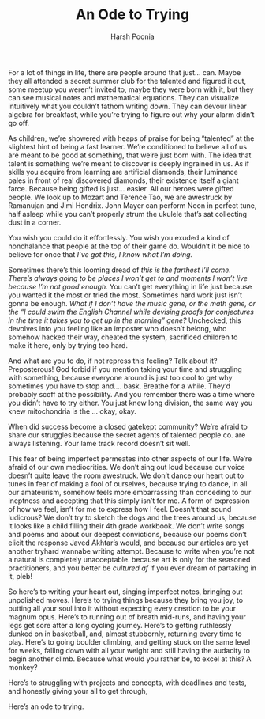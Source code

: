 ﻿---
title: 'An Ode to Trying'
pubDate: 2023-11-04
read: 7
author: "Harsh Poonia"
description: "For those who relate a little too well with '<i>this is me trying</i>'. Or, as a friend said, for when you need a little lift-me-up."
image:
  author: "/images/authors/harsh.webp"
  card: "/images/cards/an-ode-to-trying.webp"
  cover: "/images/covers/an-ode-to-trying.gif"
tags: []
---

For a lot of things in life, there are people around that just… can. Maybe they all attended a secret summer club for the talented and figured it out, some meetup you weren’t invited to, maybe they were born with it, but they can see musical notes and mathematical equations. They can visualize intuitively what you couldn’t fathom writing down. They can devour linear algebra for breakfast, while you’re trying to figure out why your alarm didn’t go off.


As children, we’re showered with heaps of praise for being “talented” at the slightest hint of being a fast learner. We’re conditioned to believe all of us are meant to be good at something, that we’re just born with. The idea that talent is something we’re meant to discover is deeply ingrained in us. As if skills you acquire from learning are artificial diamonds, their luminance pales in front of real discovered diamonds, their existence itself a giant farce.
Because being gifted is just… easier. All our heroes were gifted people. We look up to Mozart and Terence Tao, we are awestruck by Ramanujan and Jimi Hendrix. John Mayer can perform Neon in perfect tune, half asleep while you can’t properly strum the ukulele that’s sat collecting dust in a corner.


You wish you could do it effortlessly. You wish you exuded a kind of nonchalance that people at the top of their game do. Wouldn’t it be nice to believe for once that *I’ve got this, I know what I’m doing.*


Sometimes there’s this looming dread of *this is the farthest I’ll come. There’s always going to be places I won’t get to and moments I won’t live because I’m not good enough.* You can’t get everything in life just because you wanted it the most or tried the most. Sometimes hard work just isn’t gonna be enough. *What if I don’t have the music gene, or the math gene, or the “I could swim the English Channel while devising proofs for conjectures in the time it takes you to get up in the morning” gene?* Unchecked, this devolves into you feeling like an imposter who doesn’t belong, who somehow hacked their way, cheated the system, sacrificed children to make it here, only by trying too hard.


And what are you to do, if not repress this feeling? Talk about it? Preposterous! God forbid if you mention taking your time and struggling with something, because everyone around is just too cool to get why sometimes you have to stop and…. bask. Breathe for a while. They’d probably scoff at the possibility. And you remember there was a time where you didn’t have to try either. You just knew long division, the same way you knew mitochondria is the … okay, okay.


When did success become a closed gatekept community? We’re afraid to share our struggles because the secret agents of talented people co. are always listening. Your lame track record doesn’t sit well.


This fear of being imperfect permeates into other aspects of our life. We’re afraid of our own mediocrities. We don’t sing out loud because our voice doesn’t quite leave the room awestruck. We don’t dance our heart out to tunes in fear of making a fool of ourselves, because trying to dance, in all our amateurism, somehow feels more embarrassing than conceding to our ineptness and accepting that this simply isn’t for me. A form of expression of how we feel, isn’t for me to express how I feel. Doesn’t that sound ludicrous? We don’t try to sketch the dogs and the trees around us, because it looks like a child filling their 4th grade workbook. We don’t write songs and poems and about our deepest convictions, because our poems don’t elicit the response Javed Akhtar’s would, and because our articles are yet another tryhard wannabe writing attempt. Because to write when you’re not a natural is completely unacceptable. because art is only for the seasoned practitioners, and you better be *cultured af* if you ever dream of partaking in it, pleb!


So here’s to writing your heart out, singing imperfect notes, bringing out unpolished moves. Here’s to trying things because they bring you joy, to putting all your soul into it without expecting every creation to be your magnum opus. Here’s to running out of breath mid-runs, and having your legs get sore after a long cycling journey. Here’s to getting ruthlessly dunked on in basketball, and, almost stubbornly, returning every time to play. Here’s to going boulder climbing, and getting stuck on the same level for weeks, falling down with all your weight and still having the audacity to begin another climb. Because what would you rather be, to excel at this? A monkey?


Here’s to struggling with projects and concepts, with deadlines and tests, and honestly giving your all to get through,


Here’s an ode to trying.
